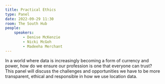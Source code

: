 ```yaml
---
title: Practical Ethics
type: Panel
date: 2022-09-29 11:30
room: The South Hub
people:
    speakers:
        - Denise McKenzie
        - Nicki McGoh
        - Madeeha Merchant
---
```

In a world where data is increasingly becoming a form of currency and power, how do we ensure our profession is one that everyone can trust? This panel will discuss the challenges and opportunities we have to be more transparent, ethical and responsible in how we use location data.
